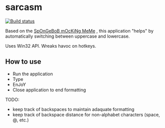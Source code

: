 # sarcasm

[![Build status](https://ci.appveyor.com/api/projects/status/le2k7yme9512017m?svg=true)](https://ci.appveyor.com/project/ramcguire/sarcasm)

Based on the [SpOnGeBoB mOcKiNg MeMe](https://knowyourmeme.com/memes/mocking-spongebob) , this application "helps" by automatically switching between uppercase and lowercase.

Uses Win32 API. Wreaks havoc on hotkeys. 

## How to use
- Run the application
- Type
- EnJoY
- Close application to end formatting

TODO: 
- keep track of backspaces to maintain adaquate formatting
- keep track of backspace distance for non-alphabet characters (space, @, etc.)